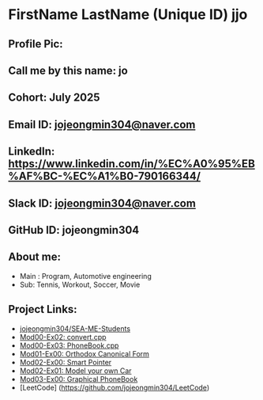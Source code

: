 # FirstName LastName (Unique ID) jjo	
## Profile Pic: 		
## Call me by this name: jo
## Cohort: July 2025
## Email ID: jojeongmin304@naver.com	
## LinkedIn: https://www.linkedin.com/in/%EC%A0%95%EB%AF%BC-%EC%A1%B0-790166344/
## Slack ID: jojeongmin304@naver.com
## GitHub ID: jojeongmin304
## About me: 
- Main : Program, Automotive engineering
- Sub: Tennis, Workout, Soccer, Movie	
## Project Links:
- [jojeongmin304/SEA-ME-Students](https://github.com/jojeongmin304/SEA-ME-Students)
- [Mod00-Ex02: convert.cpp](https://github.com/jojeongmin304/SEA-ME_warmup/blob/main/convert.cpp)
- [Mod00-Ex03: PhoneBook.cpp](https://github.com/jojeongmin304/SEA-ME_warmup/blob/main/PhoneBook.cpp)
- [Mod01-Ex00: Orthodox Canonical Form](https://github.com/jojeongmin304/SEA-ME_warmup/blob/main/OCCF.cpp)
- [Mod02-Ex00: Smart Pointer](https://github.com/jojeongmin304/SEA-ME_warmup/blob/main/Module02/SmartPointer.cpp)
- [Mod02-Ex01: Model your own Car](https://github.com/jojeongmin304/SEA-ME_warmup/blob/main/Module02/Model_myCar.cpp)
- [Mod03-Ex00: Graphical PhoneBook](https://github.com/jojeongmin304/SEA-ME_warmup/tree/main/Module03/Phonebook)
- [LeetCode] (https://github.com/jojeongmin304/LeetCode)
